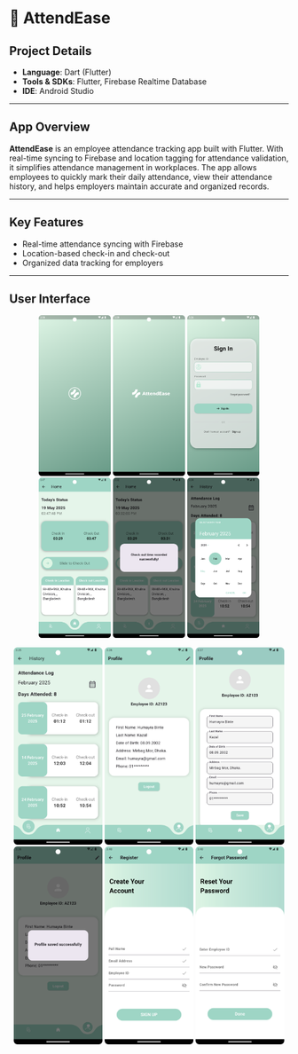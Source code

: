 # 📱 AttendEase

## Project Details  
- **Language**: Dart (Flutter)  
- **Tools & SDKs**: Flutter, Firebase Realtime Database  
- **IDE**: Android Studio

---

## App Overview

**AttendEase** is an employee attendance tracking app built with Flutter. With real-time syncing to Firebase and location tagging for attendance validation, it simplifies attendance management in workplaces. The app allows employees to quickly mark their daily attendance, view their attendance history, and helps employers maintain accurate and organized records.

---
##  Key Features
-  Real-time attendance syncing with Firebase  
-  Location-based check-in and check-out  
-  Organized data tracking for employers

--- 
##  User Interface

<p align="center">
  <img src="assets/Screenshots/1.png" width="130"/>
  <img src="assets/Screenshots/2.png" width="130"/>
  <img src="assets/Screenshots/3.png" width="130"/>
  <img src="assets/Screenshots/4.png" width="130"/>
  <img src="assets/Screenshots/5.png" width="130"/>
  <img src="assets/Screenshots/6.png" width="130"/>
</p>

<p align="center">
  <img src="assets/Screenshots/7.png" width="160"/>
  <img src="assets/Screenshots/8.png" width="160"/>
  <img src="assets/Screenshots/9.png" width="160"/>
  <img src="assets/Screenshots/10.png" width="160"/>
  <img src="assets/Screenshots/11.png" width="160"/>
  <img src="assets/Screenshots/12.png" width="160"/>
</p>

